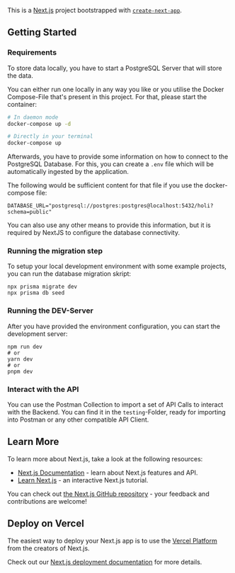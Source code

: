 This is a [Next.js](https://nextjs.org/) project bootstrapped with [`create-next-app`](https://github.com/vercel/next.js/tree/canary/packages/create-next-app).

## Getting Started

### Requirements

To store data locally, you have to start a PostgreSQL Server that will store the data. 

You can either run one locally in any way you like or you utilise the Docker Compose-File that's present in this project.
For that, please start the container:

```bash
# In daemon mode
docker-compose up -d

# Directly in your terminal
docker-compose up
```

Afterwards, you have to provide some information on how to connect to the PostgreSQL Database. For this, you can create
a `.env` file which will be automatically ingested by the application. 

The following would be sufficient content for that file if you use the docker-compose file:

```shell
DATABASE_URL="postgresql://postgres:postgres@localhost:5432/holi?schema=public"
```

You can also use any other means to provide this information, but it is required by NextJS to configure the 
database connectivity.

### Running the migration step

To setup your local development environment with some example projects, you can run the database migration skript:

```shell
npx prisma migrate dev
npx prisma db seed
```

### Running the DEV-Server

After you have provided the environment configuration, you can start the development server:

```shell
npm run dev
# or
yarn dev
# or
pnpm dev
```

### Interact with the API

You can use the Postman Collection to import a set of API Calls to interact with the Backend. You can find it in the 
`testing`-Folder, ready for importing into Postman or any other compatible API Client.


## Learn More

To learn more about Next.js, take a look at the following resources:

- [Next.js Documentation](https://nextjs.org/docs) - learn about Next.js features and API.
- [Learn Next.js](https://nextjs.org/learn) - an interactive Next.js tutorial.

You can check out [the Next.js GitHub repository](https://github.com/vercel/next.js/) - your feedback and contributions are welcome!

## Deploy on Vercel

The easiest way to deploy your Next.js app is to use the [Vercel Platform](https://vercel.com/new?utm_medium=default-template&filter=next.js&utm_source=create-next-app&utm_campaign=create-next-app-readme) from the creators of Next.js.

Check out our [Next.js deployment documentation](https://nextjs.org/docs/deployment) for more details.
